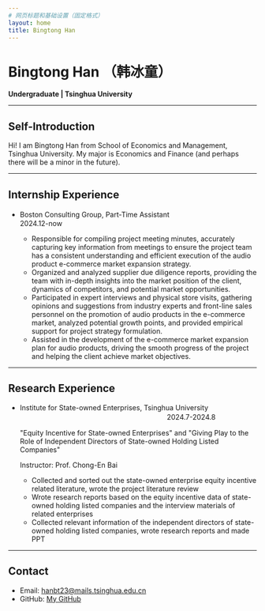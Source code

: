 ```yaml
---
# 网页标题和基础设置（固定格式）
layout: home
title: Bingtong Han
---
```


# Bingtong Han （韩冰童）
**Undergraduate | Tsinghua University**

---

## Self-Introduction
Hi! I am Bingtong Han from School of Economics and Management, Tsinghua University. My major is Economics and Finance (and perhaps there will be a minor in the future).   

---

## Internship Experience
- Boston Consulting Group, Part-Time Assistant　　　　　　　　　　　　　　　　　　　　　　　　　 　  2024.12-now


  * Responsible for compiling project meeting minutes, accurately capturing key information from meetings to ensure the project team has a consistent understanding and efficient execution of the audio product e-commerce market expansion strategy.  
  * Organized and analyzed supplier due diligence reports, providing the team with in-depth insights into the market position of the client, dynamics of competitors, and potential market opportunities.  
  * Participated in expert interviews and physical store visits, gathering opinions and suggestions from industry experts and front-line sales personnel on the promotion of audio products in the e-commerce market, analyzed potential growth points, and provided empirical support for project strategy formulation.  
  * Assisted in the development of the e-commerce market expansion plan for audio products, driving the smooth progress of the project and helping the client achieve market objectives.

---

## Research Experience
- Institute for State-owned Enterprises, Tsinghua University 　　　　　　　　　　　　　　　　　　　　 　2024.7-2024.8　　

  "Equity Incentive for State-owned Enterprises" and "Giving Play to the Role of Independent Directors of State-owned Holding Listed Companies"


  Instructor: Prof. Chong-En Bai


  * Collected and sorted out the state-owned enterprise equity incentive related literature, wrote the project literature review  
  * Wrote research reports based on the equity incentive data of state-owned holding listed companies and the interview materials of related enterprises  
  * Collected relevant information of the independent directors of state-owned holding listed companies, wrote research reports and made PPT  


---

## Contact
- Email: hanbt23@mails.tsinghua.edu.cn
- GitHub: [My GitHub](https://github.com/BingtongHan)
